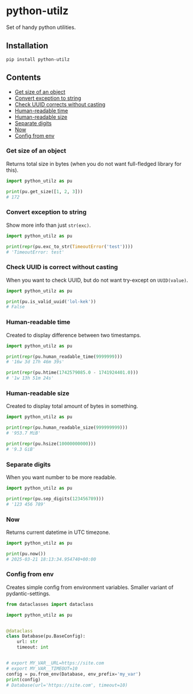 # python-utilz

Set of handy python utilities.

## Installation

```shell
pip install python-utilz
```

## Contents

* [Get size of an object](#get-size-of-an-object)
* [Convert exception to string](#convert-exception-to-string)
* [Check UUID corrects without casting](#check-uuid-corrects-without-casting)
* [Human-readable time](#human-readable-time)
* [Human-readable size](#human-readable-size)
* [Separate digits](#separate-digits)
* [Now](#now)
* [Config from env](#config-from-env)

### Get size of an object

Returns total size in bytes (when you do not want full-fledged library for this).

```python
import python_utilz as pu

print(pu.get_size([1, 2, 3]))
# 172
```

### Convert exception to string

Show more info than just `str(exc)`.

```python
import python_utilz as pu

print(repr(pu.exc_to_str(TimeoutError('test'))))
# 'TimeoutError: test'
```

### Check UUID is correct without casting

When you want to check UUID, but do not want try-except on `UUID(value)`.

```python
import python_utilz as pu

print(pu.is_valid_uuid('lol-kek'))
# False
```

### Human-readable time

Created to display difference between two timestamps.

```python
import python_utilz as pu

print(repr(pu.human_readable_time(9999999)))
# '16w 3d 17h 46m 39s'

print(repr(pu.htime(1742579085.0 - 1741924401.0)))
# '1w 13h 51m 24s'
```

### Human-readable size

Created to display total amount of bytes in something.

```python
import python_utilz as pu

print(repr(pu.human_readable_size(999999999)))
# '953.7 MiB'

print(repr(pu.hsize(10000000000)))
# '9.3 GiB'
```

### Separate digits

When you want number to be more readable.

```python
import python_utilz as pu

print(repr(pu.sep_digits(123456789)))
# '123 456 789'
```

### Now

Returns current datetime in UTC timezone.

```python
import python_utilz as pu

print(pu.now())
# 2025-03-21 18:13:34.954740+00:00
```

### Config from env

Creates simple config from environment variables. Smaller variant of pydantic-settings.

```python
from dataclasses import dataclass

import python_utilz as pu


@dataclass
class Database(pu.BaseConfig):
    url: str
    timeout: int


# export MY_VAR__URL=https://site.com
# export MY_VAR__TIMEOUT=10
config = pu.from_env(Database, env_prefix='my_var')
print(config)
# Database(url='https://site.com', timeout=10)
```
